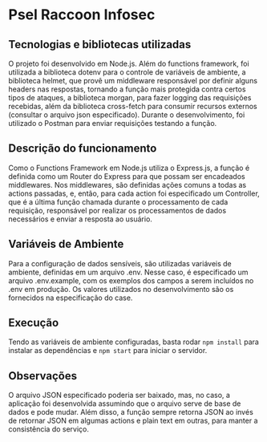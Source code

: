 # Psel Raccoon Infosec

## Tecnologias e bibliotecas utilizadas
O projeto foi desenvolvido em Node.js. Além do functions framework, foi utilizada a biblioteca dotenv para o controle de variáveis de ambiente, a biblioteca helmet, que provê um middleware responsável por definir alguns headers nas respostas, tornando a função mais protegida contra certos tipos de ataques, a biblioteca morgan, para fazer logging das requisições recebidas, além da biblioteca cross-fetch para consumir recursos externos (consultar o arquivo json especificado). Durante o desenvolvimento, foi utilizado o Postman para enviar requisições testando a função.

## Descrição do funcionamento
Como o Functions Framework em Node.js utiliza o Express.js, a função é definida como um Router do Express para que possam ser encadeados middlewares. Nos middlewares, são definidas ações comuns a todas as actions passadas, e, então, para cada action foi especificado um Controller, que é a última função chamada durante o processamento de cada requisição, responsável por realizar os processamentos de dados necessários e enviar a resposta ao usuário.

## Variáveis de Ambiente
Para a configuração de dados sensíveis, são utilizadas variáveis de ambiente, definidas em um arquivo .env.
Nesse caso, é especificado um arquivo .env.example, com os exemplos dos campos a serem incluídos no .env em produção. Os valores utilizados no desenvolvimento são os fornecidos na especificação do case.

## Execução
Tendo as variáveis de ambiente configuradas, basta rodar `npm install` para instalar as dependências e `npm start` para iniciar o servidor.

## Observações
O arquivo JSON especificado poderia ser baixado, mas, no caso, a aplicação foi desenvolvida assumindo que o arquivo serve de base de dados e pode mudar. Além disso, a função sempre retorna JSON ao invés de retornar JSON em algumas actions e plain text em outras, para manter a consistência do serviço.